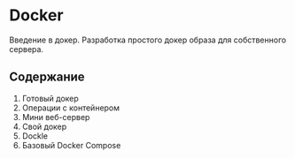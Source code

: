 # Docker

Введение в докер. Разработка простого докер образа для собственного сервера.

## Содержание

1. Готовый докер 
2. Операции с контейнером 
3. Мини веб-сервер 
4. Свой докер 
5. Dockle 
6. Базовый Docker Compose
